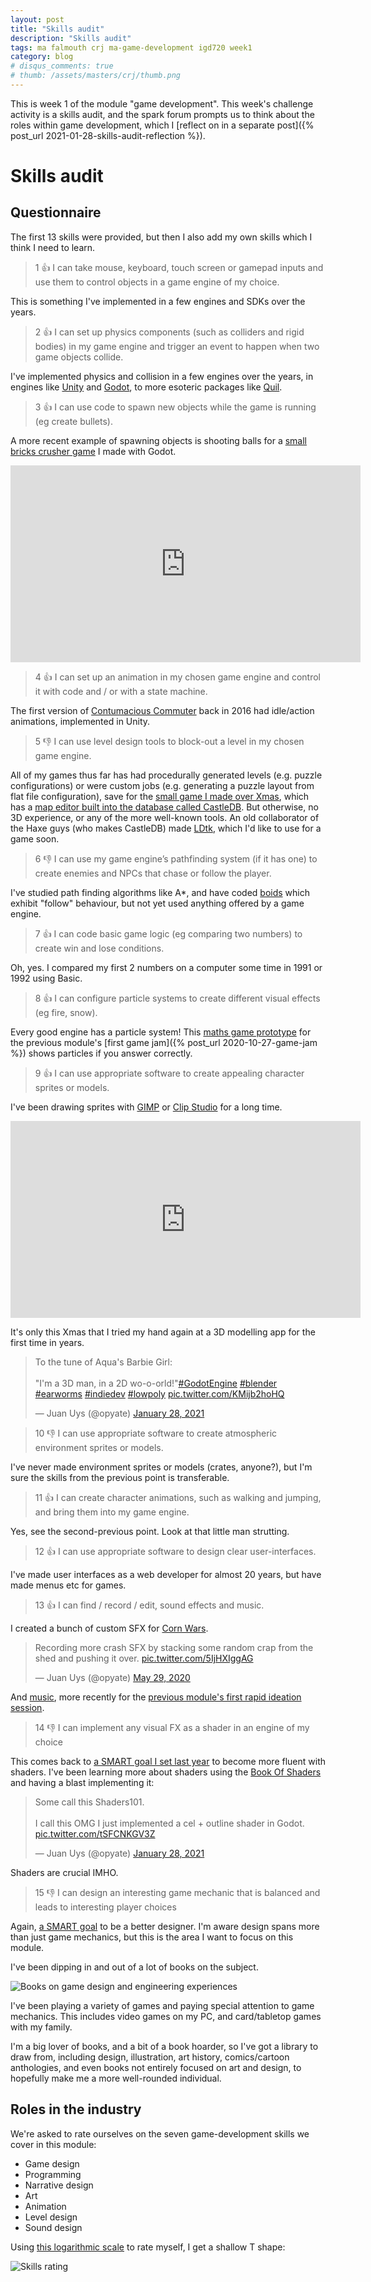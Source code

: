 ```yaml
---
layout: post
title: "Skills audit"
description: "Skills audit"
tags: ma falmouth crj ma-game-development igd720 week1
category: blog
# disqus_comments: true
# thumb: /assets/masters/crj/thumb.png
---
```


This is week 1 of the module "game development". This week's challenge activity is a skills audit, and the spark forum prompts us to think about the roles within game development, which I [reflect on in a separate post]({% post_url 2021-01-28-skills-audit-reflection %}).

# Skills audit

## Questionnaire

The first 13 skills were provided, but then I also add my own skills which I think I need to learn.

> 1 👍 I can take mouse, keyboard, touch screen or gamepad inputs and use them to control objects in a game engine of my choice.

This is something I've implemented in a few engines and SDKs over the years.

> 2 👍 I can set up physics components (such as colliders and rigid bodies) in my game engine and trigger an event to happen when two game objects collide.

I've implemented physics and collision in a few engines over the years, in engines like [Unity](https://unity.com/) and [Godot](https://godotengine.org/), to more esoteric packages like [Quil](http://quil.info/).

> 3 👍 I can use code to spawn new objects while the game is running (eg create bullets).

A more recent example of spawning objects is shooting balls for a [small bricks crusher game](https://juanuys.com/games/brickscrusher) I made with Godot.

<iframe width="560" height="315" src="https://www.youtube.com/embed/4Mf1gAOiuMs" frameborder="0" allow="accelerometer; autoplay; encrypted-media; gyroscope; picture-in-picture" allowfullscreen></iframe>

> 4 👍 I can set up an animation in my chosen game engine and control it with code and / or with a state machine.

The first version of [Contumacious Commuter](/games/contumacious) back in 2016 had idle/action animations, implemented in Unity.

> 5 👎 I can use level design tools to block-out a level in my chosen game engine.

All of my games thus far has had procedurally generated levels (e.g. puzzle configurations) or were custom jobs (e.g. generating a puzzle layout from flat file configuration), save for the [small game I made over Xmas](/games/santasaunter), which has a [map editor built into the database called CastleDB](http://castledb.org/#level). But otherwise, no 3D experience, or any of the more well-known tools. An old collaborator of the Haxe guys (who makes CastleDB) made [LDtk](https://deepnight.itch.io/ldtk), which I'd like to use for a game soon.

> 6 👎 I can use my game engine’s pathfinding system (if it has one) to create enemies and NPCs that chase or follow the player.

I've studied path finding algorithms like A*, and have coded [boids](/boids) which exhibit "follow" behaviour, but not yet used anything offered by a game engine.

> 7 👍 I can code basic game logic (eg comparing two numbers) to create win and lose conditions.

Oh, yes. I compared my first 2 numbers on a computer some time in 1991 or 1992 using Basic.

> 8 👍 I can configure particle systems to create different visual effects (eg fire, snow).

Every good engine has a particle system! This [maths game prototype](https://juanuys.com/mathsgame/) for the previous module's [first game jam]({% post_url 2020-10-27-game-jam %}) shows particles if you answer correctly.

> 9 👍 I can use appropriate software to create appealing character sprites or models.

I've been drawing sprites with [GIMP](https://www.gimp.org/) or [Clip Studio](https://www.clipstudio.net/en/) for a long time.

<iframe width="560" height="315" src="https://www.youtube.com/embed/ie2ft1DkUcs" frameborder="0" allow="accelerometer; autoplay; encrypted-media; gyroscope; picture-in-picture" allowfullscreen></iframe>

It's only this Xmas that I tried my hand again at a 3D modelling app for the first time in years.

<blockquote class="twitter-tweet"><p lang="en" dir="ltr">To the tune of Aqua&#39;s Barbie Girl:<br><br>&quot;I&#39;m a 3D man, in a 2D wo-o-orld!&quot;<a href="https://twitter.com/hashtag/GodotEngine?src=hash&amp;ref_src=twsrc%5Etfw">#GodotEngine</a> <a href="https://twitter.com/hashtag/blender?src=hash&amp;ref_src=twsrc%5Etfw">#blender</a> <a href="https://twitter.com/hashtag/earworms?src=hash&amp;ref_src=twsrc%5Etfw">#earworms</a> <a href="https://twitter.com/hashtag/indiedev?src=hash&amp;ref_src=twsrc%5Etfw">#indiedev</a> <a href="https://twitter.com/hashtag/lowpoly?src=hash&amp;ref_src=twsrc%5Etfw">#lowpoly</a> <a href="https://t.co/KMijb2hoHQ">pic.twitter.com/KMijb2hoHQ</a></p>&mdash; Juan Uys (@opyate) <a href="https://twitter.com/opyate/status/1354729737575399428?ref_src=twsrc%5Etfw">January 28, 2021</a></blockquote> <script async src="https://platform.twitter.com/widgets.js" charset="utf-8"></script> 

> 10 👎 I can use appropriate software to create atmospheric environment sprites or models.

I've never made environment sprites or models (crates, anyone?), but I'm sure the skills from the previous point is transferable.

> 11 👍 I can create character animations, such as walking and jumping, and bring them into my game engine.

Yes, see the second-previous point. Look at that little man strutting.

> 12 👍 I can use appropriate software to design clear user-interfaces.

I've made user interfaces as a web developer for almost 20 years, but have made menus etc for games.

> 13 👍 I can find / record / edit, sound effects and music.

I created a bunch of custom SFX for [Corn Wars](/games/cornwars/).

<blockquote class="twitter-tweet"><p lang="en" dir="ltr">Recording more crash SFX by stacking some random crap from the shed and pushing it over. <a href="https://t.co/5IjHXIggAG">pic.twitter.com/5IjHXIggAG</a></p>&mdash; Juan Uys (@opyate) <a href="https://twitter.com/opyate/status/1266245313867603970?ref_src=twsrc%5Etfw">May 29, 2020</a></blockquote> <script async src="https://platform.twitter.com/widgets.js" charset="utf-8"></script>

And [music](https://soundcloud.com/opyate), more recently for the [previous module's first rapid ideation session](/games/cargo).

> 14 👎 I can implement any visual FX as a shader in an engine of my choice

This comes back to [a SMART goal I set last year](/masters/goals#become-more-fluent-with-shadersglsl) to become more fluent with shaders. I've been learning more about shaders using the [Book Of Shaders](https://thebookofshaders.com/) and having a blast implementing it:

<blockquote class="twitter-tweet"><p lang="en" dir="ltr">Some call this Shaders101.<br><br>I call this OMG I just implemented a cel + outline shader in Godot. <a href="https://t.co/tSFCNKGV3Z">pic.twitter.com/tSFCNKGV3Z</a></p>&mdash; Juan Uys (@opyate) <a href="https://twitter.com/opyate/status/1354931413586501632?ref_src=twsrc%5Etfw">January 28, 2021</a></blockquote> <script async src="https://platform.twitter.com/widgets.js" charset="utf-8"></script>

Shaders are crucial IMHO.

> 15 👎 I can design an interesting game mechanic that is balanced and leads to interesting player choices

Again, [a SMART goal](/masters/goals#be-a-better-designer) to be a better designer. I'm aware design spans more than just game mechanics, but this is the area I want to focus on this module.

I've been dipping in and out of a lot of books on the subject.

![Books on game design and engineering experiences](/assets/posts/2021-01-28-skills-audit/books.jpg)

I've been playing a variety of games and paying special attention to game mechanics. This includes video games on my PC, and card/tabletop games with my family.

I'm a big lover of books, and a bit of a book hoarder, so I've got a library to draw from, including design, illustration, art history, comics/cartoon anthologies, and even books not entirely focused on art and design, to hopefully make me a more well-rounded individual.

## Roles in the industry

We're asked to rate ourselves on the seven game-development skills we cover in this module:

- Game design
- Programming
- Narrative design
- Art
- Animation
- Level design
- Sound design

Using [this logarithmic scale](http://jim-mcbeath.blogspot.com/2011/12/levels-of-expertise.html) to rate myself, I get a shallow T shape:

![Skills rating](/assets/posts/2021-01-28-skills-audit/game-dev-roles.png)